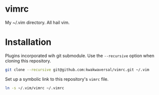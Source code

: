 # vimrc
My ~/.vim directory. All hail vim.

# Installation

Plugins incorporated wih git submodule. Use the `--recursive` option when
cloning this repository.

```bash
git clone --recursive git@github.com:kwakwaversal/vimrc.git ~/.vim
```

Set up a symbolic link to this repository's `vimrc` file.

```sh
ln -s ~/.vim/vimrc ~/.vimrc
```
